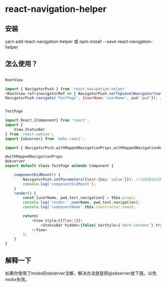 # react-navigation-helper


## 安装

yarn add react-navigation-helper 或 npm install --save react-navigation-helper


## 怎么使用？

```javascript

RootView

import { NavigatorPush } from 'react-navigation-helper'
<RootView ref={navigatorRef => { NavigatorPush.setTopLevelNavigator(navigatorRef); }}/>  //保存navigator的引用
NavigatorPush.navigate('TestPage', {userName:'userName', pwd:'pwd'}); //跳转路由


TestPage

import React,{Component} from 'react';
import {
    View,StatusBar
} from 'react-native';
import {observer} from 'mobx-react';

import { NavigatorPush,withMappedNavigationProps,withMappedNavigationAndConfigProps } from 'react-navigation-helper'

@withMappedNavigationProps
@observer
export default class TestPage extends Component {

    componentDidMount() {
        NavigatorPush.setParameters({test:{key:'value'}}); //当前路由设置参数
        console.log('componentDidMount');
    }
    render() {
        const {userName, pwd,test,navigation} = this.props;
        console.log('render:',userName, pwd,test,navigation);
        console.log('componentName',this.constructor.name);

        return(
            <View style={{flex:1}}>
                <StatusBar hidden={false} barStyle={'dark-content'} translucent={false} backgroundColor={'white'}/>
            </View>
        );
    }
}

```


## 解释一下

如果你使用了mobx的observer注解，解决办法就是把@observer放下面，以免mobx失效。
